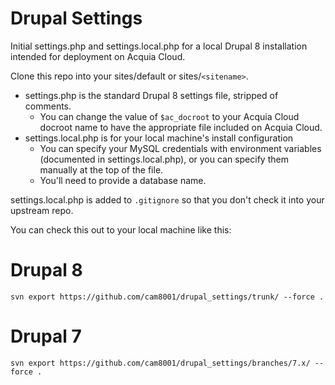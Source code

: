Drupal Settings
===============

Initial settings.php and settings.local.php for a local Drupal 8 installation
intended for deployment on Acquia Cloud.

Clone this repo into your sites/default or sites/`<sitename>`.

* settings.php is the standard Drupal 8 settings file, stripped of comments.
  * You can change the value of `$ac_docroot` to your Acquia Cloud docroot name
    to have the appropriate file included on Acquia Cloud.
* settings.local.php is for your local machine's install configuration
    * You can specify your MySQL credentials with environment variables
      (documented in settings.local.php), or you can specify them manually at
      the top of the file.
    * You'll need to provide a database name.

settings.local.php is added to `.gitignore` so that you don't check it into your
upstream repo.

You can check this out to your local machine like this:

# Drupal 8
`svn export https://github.com/cam8001/drupal_settings/trunk/ --force .`

# Drupal 7
`svn export https://github.com/cam8001/drupal_settings/branches/7.x/ --force . `

